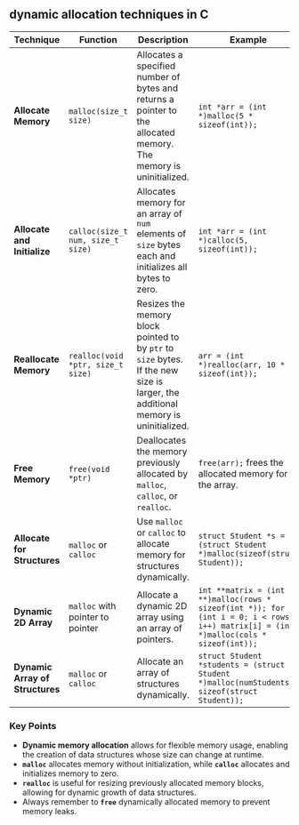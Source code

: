 ## **dynamic allocation techniques** in C
| **Technique**                | **Function**                     | **Description**                                         | **Example**                          |
|------------------------------|----------------------------------|---------------------------------------------------------|--------------------------------------|
| **Allocate Memory**          | `malloc(size_t size)`           | Allocates a specified number of bytes and returns a pointer to the allocated memory. The memory is uninitialized. | `int *arr = (int *)malloc(5 * sizeof(int));` |
| **Allocate and Initialize**   | `calloc(size_t num, size_t size)` | Allocates memory for an array of `num` elements of `size` bytes each and initializes all bytes to zero. | `int *arr = (int *)calloc(5, sizeof(int));` |
| **Reallocate Memory**        | `realloc(void *ptr, size_t size)` | Resizes the memory block pointed to by `ptr` to `size` bytes. If the new size is larger, the additional memory is uninitialized. | `arr = (int *)realloc(arr, 10 * sizeof(int));` |
| **Free Memory**              | `free(void *ptr)`               | Deallocates the memory previously allocated by `malloc`, `calloc`, or `realloc`. | `free(arr);` frees the allocated memory for the array. |
| **Allocate for Structures**  | `malloc` or `calloc`            | Use `malloc` or `calloc` to allocate memory for structures dynamically. | `struct Student *s = (struct Student *)malloc(sizeof(struct Student));` |
| **Dynamic 2D Array**         | `malloc` with pointer to pointer | Allocate a dynamic 2D array using an array of pointers. | `int **matrix = (int **)malloc(rows * sizeof(int *)); for (int i = 0; i < rows; i++) matrix[i] = (int *)malloc(cols * sizeof(int));` |
| **Dynamic Array of Structures** | `malloc` or `calloc`          | Allocate an array of structures dynamically. | `struct Student *students = (struct Student *)malloc(numStudents * sizeof(struct Student));` |

### Key Points
- **Dynamic memory allocation** allows for flexible memory usage, enabling the creation of data structures whose size can change at runtime.
- **`malloc`** allocates memory without initialization, while **`calloc`** allocates and initializes memory to zero.
- **`realloc`** is useful for resizing previously allocated memory blocks, allowing for dynamic growth of data structures.
- Always remember to **`free`** dynamically allocated memory to prevent memory leaks.
